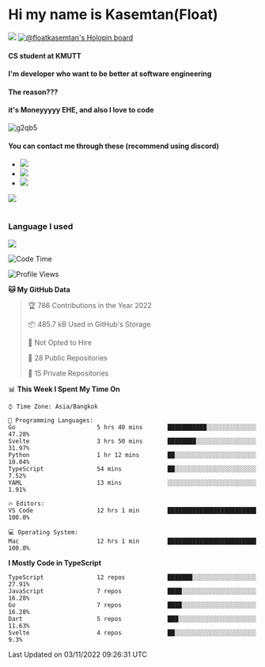# Hi my name is Kasemtan(Float)
![](https://64.media.tumblr.com/9c2a8f831efe8da556ffbf89cebb52c9/b86c1ab833a37e32-93/s1280x1920/d000dc22f75df64be2bc150f5fa69c4f6df6bb07.gifv)
[![@floatkasemtan's Holopin board](https://holopin.me/floatkasemtan)](https://holopin.io/@floatkasemtan)
#### CS student at KMUTT
#### I'm developer who want to be better at software engineering
#### The reason???
#### it's Moneyyyyy EHE, and also I love to code
![g2qb5](https://user-images.githubusercontent.com/69688279/175812510-9235eaf7-72f7-40d3-b163-56efa9aa5c6b.gif)

#### You can contact me through these (recommend using discord)
- [![](https://img.shields.io/badge/Discord-5865F2?logo=Discord&logoColor=white)](https://discordapp.com/users/278155096225742848)
- [![](https://img.shields.io/badge/Facebook-1877F2?logo=facebook&logoColor=white)](https://www.facebook.com/float.teavasirichokchai/)
- [![](https://img.shields.io/badge/linkedin-0A66C2?logo=linkedin&logoColor=white)](https://www.linkedin.com/in/kasemtan-teavasirichokchai-975531227/)

[![](https://github-readme-stats.vercel.app/api?username=FloatKasemtan&show_icons=true&theme=nightowl)]()
#
### Language I used
[![](https://github-readme-stats.vercel.app/api/top-langs/?username=FloatKasemtan&layout=compact&theme=nightowl)]()
<!--START_SECTION:waka-->
![Code Time](http://img.shields.io/badge/Code%20Time-775%20hrs%2048%20mins-blue)

![Profile Views](http://img.shields.io/badge/Profile%20Views-6-blue)

**🐱 My GitHub Data** 

> 🏆 786 Contributions in the Year 2022
 > 
> 📦 485.7 kB Used in GitHub's Storage 
 > 
> 🚫 Not Opted to Hire
 > 
> 📜 28 Public Repositories 
 > 
> 🔑 15 Private Repositories  
 > 
📊 **This Week I Spent My Time On** 

```text
⌚︎ Time Zone: Asia/Bangkok

💬 Programming Languages: 
Go                       5 hrs 40 mins       ███████████░░░░░░░░░░░░░░   47.28% 
Svelte                   3 hrs 50 mins       ████████░░░░░░░░░░░░░░░░░   31.97% 
Python                   1 hr 12 mins        ██░░░░░░░░░░░░░░░░░░░░░░░   10.04% 
TypeScript               54 mins             ██░░░░░░░░░░░░░░░░░░░░░░░   7.52% 
YAML                     13 mins             ░░░░░░░░░░░░░░░░░░░░░░░░░   1.91%

🔥 Editors: 
VS Code                  12 hrs 1 min        █████████████████████████   100.0%

💻 Operating System: 
Mac                      12 hrs 1 min        █████████████████████████   100.0%

```

**I Mostly Code in TypeScript** 

```text
TypeScript               12 repos            ███████░░░░░░░░░░░░░░░░░░   27.91% 
JavaScript               7 repos             ████░░░░░░░░░░░░░░░░░░░░░   16.28% 
Go                       7 repos             ████░░░░░░░░░░░░░░░░░░░░░   16.28% 
Dart                     5 repos             ███░░░░░░░░░░░░░░░░░░░░░░   11.63% 
Svelte                   4 repos             ██░░░░░░░░░░░░░░░░░░░░░░░   9.3%

```



 Last Updated on 03/11/2022 09:26:31 UTC
<!--END_SECTION:waka-->
<!--
**FloatKasemtan/FloatKasemtan** is a ✨ _special_ ✨ repository because its `README.md` (this file) appears on your GitHub profile.

Here are some ideas to get you started:

- 🔭 I’m currently working on ...
- 🌱 I’m currently learning ...
- 👯 I’m looking to collaborate on ...
- 🤔 I’m looking for help with ...
- 💬 Ask me about ...
- 📫 How to reach me: ...
- 😄 Pronouns: ...
- ⚡ Fun fact: ...
-->
